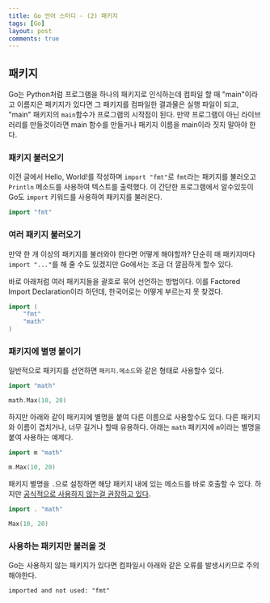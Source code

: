 ```yaml
---
title: Go 언어 스터디 - (2) 패키지
tags: [Go]
layout: post
comments: true
---
```


## 패키지

Go는 Python처럼 프로그램을 하나의 패키지로 인식하는데 컴파일 할 때 "main"이라고 이름지은 패키지가 있다면 그 패키지를 컴파일한 결과물은 실행 파일이 되고, "main" 패키지의 `main`함수가 프로그램의 시작점이 된다.
만약 프로그램이 아닌 라이브러리를 만들것이라면 main 함수를 만들거나 패키지 이름을 main이라 짓지 말아야 한다.


### 패키지 불러오기

이전 글에서 Hello, World!를 작성하며 `import "fmt"`로 `fmt`라는 패키지를 불러오고 `Println` 메소드를 사용하여 텍스트를 출력했다. 이 간단한 프로그램에서 알수있듯이 Go도 `import` 키워드를 사용하여 패키지를 불러온다.

```go
import "fmt"
```

### 여러 패키지 불러오기

만약 한 개 이상의 패키지를 불러와야 한다면 어떻게 해야할까? 단순히 매 패키지마다 `import "..."`를 해 줄 수도 있겠지만 Go에서는 조금 더 깔끔하게 할수 있다.

바로 아래처럼 여러 패키지들을 괄호로 묶어 선언하는 방법이다. 이를 Factored Import Declaration이라 하던데, 한국어로는 어떻게 부르는지 못 찾겠다.
```go
import (
	"fmt"
	"math"
)
```

### 패키지에 별명 붙이기

일반적으로 패키지를 선언하면 `패키지.메소드`와 같은 형태로 사용할수 있다. 

```go
import "math"

math.Max(10, 20)
```

하지만 아래와 같이 패키지에 별명을 붙여 다른 이름으로 사용할수도 있다. 다른 패키지와 이름이 겹치거나, 너무 길거나 할때 유용하다. 아래는 `math` 패키지에 `m`이라는 별명을 붙여 사용하는 예제다.

```go
import m "math"

m.Max(10, 20)
```

패키지 별명을 `.`으로 설정하면 해당 패키지 내에 있는 메소드를 바로 호출할 수 있다. 하지만 [공식적으로 사용하지 않는걸 권장하고 있다](https://golang.org/ref/spec#Import_declarations).
```go
import . "math"

Max(10, 20)
```

### 사용하는 패키지만 불러올 것

Go는 사용하지 않는 패키지가 있다면 컴파일시 아래와 같은 오류를 발생시키므로 주의해야한다.
```
imported and not used: "fmt"
```